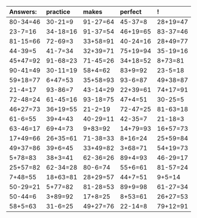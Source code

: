 | Answers: | practice | makes | perfect | ! |
| :--- | :--- | :--- | :--- | :--- |
| 80-34=46 | 30-21=9 | 91-27=64 | 45-37=8 | 28+19=47 | 
| 23-7=16 | 34-18=16 | 91-37=54 | 46+19=65 | 83-37=46 | 
| 81-15=66 | 72-69=3 | 33+58=91 | 40-24=16 | 28+49=77 | 
| 44-39=5 | 41-7=34 | 32+39=71 | 75+19=94 | 35-19=16 | 
| 45+47=92 | 91-68=23 | 71-45=26 | 34+18=52 | 8+73=81 | 
| 90-41=49 | 30-11=19 | 58+4=62 | 83+9=92 | 23-5=18 | 
| 59+18=77 | 6+47=53 | 35+58=93 | 93-6=87 | 49+38=87 | 
| 21-4=17 | 93-86=7 | 43-14=29 | 22+39=61 | 74+17=91 | 
| 72-48=24 | 61-45=16 | 93-18=75 | 47+4=51 | 30-25=5 | 
| 46+27=73 | 36+19=55 | 21-2=19 | 72-47=25 | 81-63=18 | 
| 61-6=55 | 39+4=43 | 40-29=11 | 42-35=7 | 21-18=3 | 
| 63-46=17 | 69+4=73 | 9+83=92 | 14+79=93 | 16+57=73 | 
| 17+49=66 | 26+35=61 | 71-38=33 | 8+16=24 | 25+59=84 | 
| 49+37=86 | 39+6=45 | 33+49=82 | 3+68=71 | 54+19=73 | 
| 5+78=83 | 38+3=41 | 62-36=26 | 89+4=93 | 46-29=17 | 
| 25+57=82 | 62-34=28 | 80-6=74 | 55+6=61 | 81-57=24 | 
| 7+48=55 | 18+63=81 | 28+29=57 | 44+7=51 | 9+5=14 | 
| 50-29=21 | 5+77=82 | 81-28=53 | 89+9=98 | 61-27=34 | 
| 50-44=6 | 3+89=92 | 17+8=25 | 8+53=61 | 26+27=53 | 
| 58+5=63 | 31-6=25 | 49+27=76 | 22-14=8 | 79+12=91 | 
